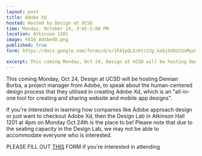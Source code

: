 ```yaml
---
layout: post
title: Adobe Xd
hosted: Hosted by Design at UCSD
time: Monday, October 24, 3:45-5:00 PM
location: Atkinson 1201
image: FA16_AdobeXD.png
published: true
form: https://docs.google.com/forms/d/e/1FAIpQLScKtr2Jg_kebjXV82CGnMyoSgKURlir2fjqqRZ0fbJ9xzh38w/viewform

excerpt: This coming Monday, Oct 24, Design at UCSD will be hosting Demian Borba, a project manager from Adobe, to speak about the human-centered design process that they utilised in creating Adobe Xd, which is an "all-in-one tool for creating and sharing website and mobile app designs." If you're interested in learning how companies like Adobe approach design or just want to checkout Adobe Xd, check out our Facebook event for more info and a link to sign up.
---
```

This coming Monday, Oct 24, Design at UCSD will be hosting Demian Borba, a project manager from Adobe, to speak about the human-centered design process that they utilised in creating Adobe Xd, which is an "all-in-one tool for creating and sharing website and mobile app designs".

If you're interested in learning how companies like Adobe approach design or just want to checkout Adobe Xd, then the Design Lab in Atkinson Hall 1201 at 4pm on Monday Oct 24th is the place to be! Please note that due to the seating capacity in the Design Lab, we may not be able to accommodate everyone who is interested. 

PLEASE FILL OUT [THIS](https://docs.google.com/forms/d/e/1FAIpQLScKtr2Jg_kebjXV82CGnMyoSgKURlir2fjqqRZ0fbJ9xzh38w/viewform) FORM if you're interested in attending